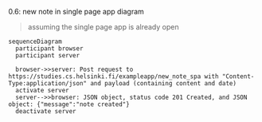 0.6: new note in single page app diagram

> assuming the single page app is already open

```mermaid
sequenceDiagram
  participant browser
  participant server

  browser->>server: Post request to https://studies.cs.helsinki.fi/exampleapp/new_note_spa with "Content-Type:application/json" and payload (containing content and date)
  activate server
  server-->>browser: JSON object, status code 201 Created, and JSON object: {"message":"note created"}
  deactivate server
```
